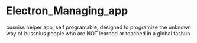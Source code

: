 # Electron_Managing_app
busniss helper app, self programable, designed to programize the unknown way of bussnius people who are NOT learned or teached in a global fashun
